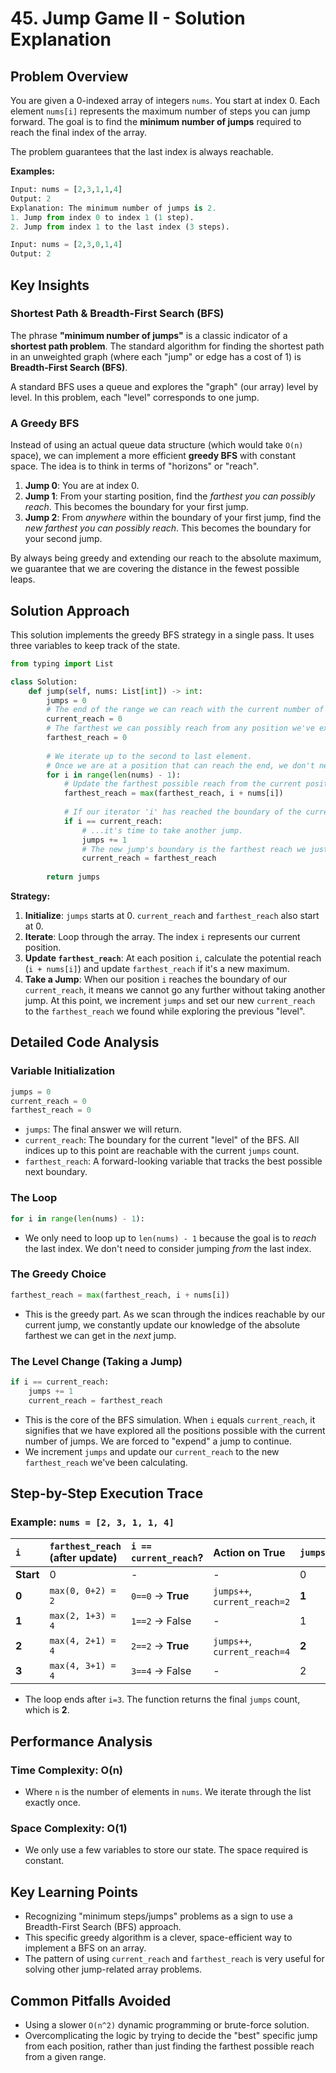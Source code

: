 # 45\. Jump Game II - Solution Explanation

## Problem Overview

You are given a 0-indexed array of integers `nums`. You start at index 0. Each element `nums[i]` represents the maximum number of steps you can jump forward. The goal is to find the **minimum number of jumps** required to reach the final index of the array.

The problem guarantees that the last index is always reachable.

**Examples:**

```python
Input: nums = [2,3,1,1,4]
Output: 2
Explanation: The minimum number of jumps is 2.
1. Jump from index 0 to index 1 (1 step).
2. Jump from index 1 to the last index (3 steps).

Input: nums = [2,3,0,1,4]
Output: 2
```

## Key Insights

### Shortest Path & Breadth-First Search (BFS)

The phrase **"minimum number of jumps"** is a classic indicator of a **shortest path problem**. The standard algorithm for finding the shortest path in an unweighted graph (where each "jump" or edge has a cost of 1) is **Breadth-First Search (BFS)**.

A standard BFS uses a queue and explores the "graph" (our array) level by level. In this problem, each "level" corresponds to one jump.

### A Greedy BFS

Instead of using an actual queue data structure (which would take `O(n)` space), we can implement a more efficient **greedy BFS** with constant space. The idea is to think in terms of "horizons" or "reach".

1.  **Jump 0**: You are at index 0.
2.  **Jump 1**: From your starting position, find the *farthest you can possibly reach*. This becomes the boundary for your first jump.
3.  **Jump 2**: From *anywhere* within the boundary of your first jump, find the *new farthest you can possibly reach*. This becomes the boundary for your second jump.

By always being greedy and extending our reach to the absolute maximum, we guarantee that we are covering the distance in the fewest possible leaps.

## Solution Approach

This solution implements the greedy BFS strategy in a single pass. It uses three variables to keep track of the state.

```python
from typing import List

class Solution:
    def jump(self, nums: List[int]) -> int:
        jumps = 0
        # The end of the range we can reach with the current number of jumps.
        current_reach = 0
        # The farthest we can possibly reach from any position we've explored.
        farthest_reach = 0
        
        # We iterate up to the second to last element.
        # Once we are at a position that can reach the end, we don't need to jump from it.
        for i in range(len(nums) - 1):
            # Update the farthest possible reach from the current position.
            farthest_reach = max(farthest_reach, i + nums[i])
            
            # If our iterator 'i' has reached the boundary of the current jump's range...
            if i == current_reach:
                # ...it's time to take another jump.
                jumps += 1
                # The new jump's boundary is the farthest reach we just calculated.
                current_reach = farthest_reach
                
        return jumps
```

**Strategy:**

1.  **Initialize**: `jumps` starts at 0. `current_reach` and `farthest_reach` also start at 0.
2.  **Iterate**: Loop through the array. The index `i` represents our current position.
3.  **Update `farthest_reach`**: At each position `i`, calculate the potential reach (`i + nums[i]`) and update `farthest_reach` if it's a new maximum.
4.  **Take a Jump**: When our position `i` reaches the boundary of our `current_reach`, it means we cannot go any further without taking another jump. At this point, we increment `jumps` and set our new `current_reach` to the `farthest_reach` we found while exploring the previous "level".

## Detailed Code Analysis

### Variable Initialization

```python
jumps = 0
current_reach = 0
farthest_reach = 0
```

  - `jumps`: The final answer we will return.
  - `current_reach`: The boundary for the current "level" of the BFS. All indices up to this point are reachable with the current `jumps` count.
  - `farthest_reach`: A forward-looking variable that tracks the best possible next boundary.

### The Loop

```python
for i in range(len(nums) - 1):
```

  - We only need to loop up to `len(nums) - 1` because the goal is to *reach* the last index. We don't need to consider jumping *from* the last index.

### The Greedy Choice

```python
farthest_reach = max(farthest_reach, i + nums[i])
```

  - This is the greedy part. As we scan through the indices reachable by our current jump, we constantly update our knowledge of the absolute farthest we can get in the *next* jump.

### The Level Change (Taking a Jump)

```python
if i == current_reach:
    jumps += 1
    current_reach = farthest_reach
```

  - This is the core of the BFS simulation. When `i` equals `current_reach`, it signifies that we have explored all the positions possible with the current number of jumps. We are forced to "expend" a jump to continue.
  - We increment `jumps` and update our `current_reach` to the new `farthest_reach` we've been calculating.

## Step-by-Step Execution Trace

### Example: `nums = [2, 3, 1, 1, 4]`

| `i` | `farthest_reach` (after update) | `i == current_reach`? | Action on True | `jumps` | `current_reach` |
| :-- | :--- | :--- | :--- | :--- | :--- |
| **Start** | 0 | - | - | 0 | 0 |
| **0** | `max(0, 0+2) = 2` | `0==0` -\> **True** | `jumps++`, `current_reach=2` | **1** | **2** |
| **1** | `max(2, 1+3) = 4` | `1==2` -\> False | - | 1 | 2 |
| **2** | `max(4, 2+1) = 4` | `2==2` -\> **True** | `jumps++`, `current_reach=4` | **2** | **4** |
| **3** | `max(4, 3+1) = 4` | `3==4` -\> False | - | 2 | 4 |

  - The loop ends after `i=3`. The function returns the final `jumps` count, which is **2**.

## Performance Analysis

### Time Complexity: O(n)

  - Where `n` is the number of elements in `nums`. We iterate through the list exactly once.

### Space Complexity: O(1)

  - We only use a few variables to store our state. The space required is constant.

## Key Learning Points

  - Recognizing "minimum steps/jumps" problems as a sign to use a Breadth-First Search (BFS) approach.
  - This specific greedy algorithm is a clever, space-efficient way to implement a BFS on an array.
  - The pattern of using `current_reach` and `farthest_reach` is very useful for solving other jump-related array problems.

## Common Pitfalls Avoided

  - Using a slower `O(n^2)` dynamic programming or brute-force solution.
  - Overcomplicating the logic by trying to decide the "best" specific jump from each position, rather than just finding the farthest possible reach from a given range.